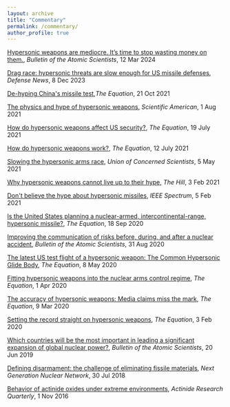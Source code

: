 ```yaml
---
layout: archive
title: "Commentary"
permalink: /commentary/
author_profile: true
---
```


[Hypersonic weapons are mediocre. It’s time to stop wasting money on them.](https://thebulletin.org/2024/03/hypersonic-weapons-are-mediocre-its-time-to-stop-wasting-money-on-them/), _Bulletin of the Atomic Scientists_, 12 Mar 2024

[Drag race: hypersonic threats are slow enough for US missile defenses](https://www.defensenews.com/opinion/2023/12/08/drag-race-hypersonic-threats-are-slow-enough-for-us-missile-defenses/), _Defense News_, 8 Dec 2023

[De-hyping China's missile test](https://blog.ucsusa.org/guest-commentary/de-hyping-chinas-missile-test/),_The Equation_, 21 Oct 2021

[The physics and hype of hypersonic weapons](https://www.scientificamerican.com/article/the-physics-and-hype-of-hypersonic-weapons/), _Scientific American_, 1 Aug 2021

[How do hypersonic weapons affect US security?](https://blog.ucsusa.org/ctracy/how-do-hypersonic-weapons-affect-us-security/), _The Equation_, 19 July 2021

[How do hypersonic weapons work?](https://blog.ucsusa.org/ctracy/how-do-hypersonic-weapons-work/), _The Equation_, 12 July 2021

[Slowing the hypersonic arms race](https://www.ucsusa.org/resources/slowing-hypersonic-arms-race), _Union of Concerned Scientists_, 5 May 2021

[Why hypersonic weapons cannot live up to their hype](https://thehill.com/opinion/national-security/536754-why-hypersonic-weapons-cannot-live-up-to-their-hype/), _The Hill_, 3 Feb 2021

[Don't believe the hype about hypersonic missiles](https://spectrum.ieee.org/hypersonic-missiles-are-being-hyped), _IEEE Spectrum_, 5 Feb 2021

[Is the United States planning a nuclear-armed, intercontinental-range, hypersonic missile?](https://blog.ucsusa.org/ctracy/is-the-united-states-planning-a-nuclear-armed-intercontinental-range-hypersonic-missile/), _The Equation_, 18 Sep 2020
  
[Improving the communication of risks before, during, and after a nuclear accident](https://thebulletin.org/2020/08/improving-the-communication-of-risks-before-during-and-after-a-nuclear-accident/), _Bulletin of the Atomic Scientists_, 31 Aug 2020

[The latest US test flight of a hypersonic weapon: The Common Hypersonic Glide Body](https://blog.ucsusa.org/ctracy/the-latest-us-test-flight-of-a-hypersonic-weapon-the-common-hypersonic-glide-body/), _The Equation_, 8 May 2020

[Fitting hypersonic weapons into the nuclear arms control regime](https://blog.ucsusa.org/ctracy/fitting-hypersonic-weapons-into-the-nuclear-arms-control-regime/), _The Equation_, 1 Apr 2020

[The accuracy of hypersonic weapons: Media claims miss the mark](https://blog.ucsusa.org/ctracy/the-accuracy-of-hypersonic-weapons-media-claims-miss-the-mark/), _The Equation_, 9 Mar 2020

[Setting the record straight on hypersonic weapons](https://blog.ucsusa.org/ctracy/setting-the-record-straight-on-hypersonic-weapons/), _The Equation_, 3 Feb 2020

[Which countries will be the most important in leading a significant expansion of global nuclear power?](https://thebulletin.org/2019/06/what-countries-will-be-the-most-important-in-leading-a-significant-expansion-of-global-nuclear-power-both-from-the-perspective-of-the-supplier-and-the-user/), _Bulletin of the Atomic Scientists_, 20 Jun 2019

[Defining disarmament: the challenge of eliminating fissile materials](https://nuclearnetwork.csis.org/defining-disarmament-challenge-eliminating-fissile-materials/), _Next Generation Nuclear Network_, 30 Jul 2018

[Behavior of actinide oxides under extreme environments](https://cdn.lanl.gov/files/arq-2016-11_c0748.pdf), _Actinide Research Quarterly_, 1 Nov 2016
